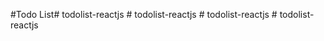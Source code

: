 #Todo List#   t o d o l i s t - r e a c t j s  
 #   t o d o l i s t - r e a c t j s  
 #   t o d o l i s t - r e a c t j s  
 #   t o d o l i s t - r e a c t j s  
 